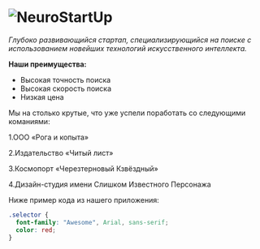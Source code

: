 
# ![NeuroStartUp](https://netology-code.github.io/git-homeworks/introduction/assets/logo.png)
*Глубоко развивающийся стартап, специализирующийся на поиске с использованием новейших технологий искусственного интеллекта.*

**Наши преимущества:**
* Высокая точность поиска
 * Высокая скорость поиска
 * Низкая цена

 Мы на столько крутые, что уже успели поработать со следующими команиями:

1.ООО «Рога и копыта»

2.Издательство «Читый лист»

3.Космопорт «Черезтерновый Кзвёздный»

4.Дизайн-студия имени Слишком Известного Персонажа

Ниже пример кода из нашего приложения:

```css
.selector {
  font-family: "Awesome", Arial, sans-serif;
  color: red;
}